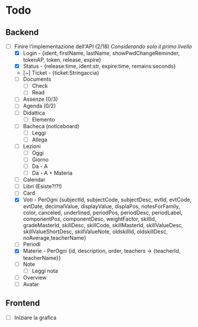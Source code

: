 # Todo
## Backend
- [ ] Finire l'implementazione dell'API (2/18) *Considerando solo il primo livello*
  - [X] Login  - {ident, firstName, lastName, showPwdChangeReminder, tokenAP, token, release, expire} 
  - [X] Status - {release:time, ident:str, expire:time, remains:seconds}
  - [~] Ticket - {ticket:Stringaccia}
  - [ ] Documents
    - [ ] Check
    - [ ] Read
  - [ ] Assenze (0/3) 
  - [ ] Agenda (0/2)
  - [ ] Didattica
    -  [ ] Elemento
  - [ ] Bacheca (noticeboard)
    - [ ] Leggi
    - [ ] Allega
  - [ ] Lezioni
    - [ ] Oggi
    - [ ] Giorno
    - [ ] Da - A
    - [ ] Da - A + Materia
  - [ ] Calendar
  - [ ] Libri (Esiste?!?!)
  - [ ] Card
  - [X] Voti - PerOgni {subjectId, subjectCode, subjectDesc, evtId, evtCode, evtDate, decimalValue, displayValue, displaPos, notesForFamily, color, canceled, underlined, periodPos, periodDesc, periodLabel, componentPos, componentDesc, weightFactor, skillId, gradeMasterId, skillDesc, skillCode, skillMasterId, skillValueDesc, skillValueShortDesc, skillValueNote, oldskillId, oldskillDesc, noAverage,teacherName}
  - [ ] Periodi
  - [X] Materie - PerOgni {id, description, order, teachers -> {teacherId, teacherName}}
  - [ ] Note
    - [ ] Leggi nota
  - [ ] Overview
  - [ ] Avatar

## Frontend
- [ ] Iniziare la grafica
